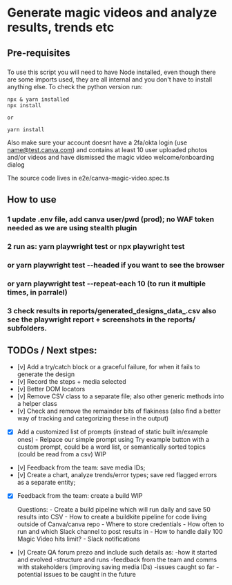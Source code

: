 # Generate magic videos and analyze results, trends etc


## Pre-requisites

### 

To use this script you will need to have Node installed, even though there are some imports used, they are all internal and you don't have to install anything else. To check the python version run:

    npx & yarn installed
    npx install 
    
    or 
    
    yarn install

Also make sure your account doesnt have a 2fa/okta login (use name@test.canva.com) and contains at least 10 user uploaded photos and/or videos and have dismissed the magic video welcome/onboarding dialog

The source code lives in e2e/canva-magic-video.spec.ts

## How to use

### 1 update .env file, add canva user/pwd (prod); no WAF token needed as we are using stealth plugin
### 2 run as: yarn playwright test or npx playwright test 
### or yarn playwright test --headed if you want to see the browser 
### or yarn playwright test --repeat-each 10 (to run it multiple times, in parralel)

### 3 check results in reports/generated_designs_data_<year-mmonth>.csv also see the playwright report + screenshots in the reports/<year-month> subfolders.


## TODOs / Next stpes:
- [v] Add a try/catch block or a graceful failure, for when it fails to generate the design
- [v] Record the steps + media selected
- [v] Better DOM locators 
- [v] Remove CSV class to a separate file; also other generic methods into a helper class
- [v] Check and remove the remainder bits of flakiness (also find a better way of tracking and categorizing these in the output)
- [x] Add a customized list of prompts (instead of static built in/example ones) - Relpace our simple prompt using Try example button with a custom prompt, could be a word list, or semantically sorted topics (could be read from a csv) WIP
- [v] Feedback from the team:  save media IDs;
- [v] Create a chart, analyze trends/error types; save red flagged errors as a separate entity;
- [x] Feedback from the team: create a build WIP

    Questions:
        - Create a build pipeline which will run daily and save 50 results into CSV
        - How to create a buildkite pipeline for code living outside of Canva/canva repo
        - Where to store credentials
        - How often to run and which Slack channel to post results in 
        - How to handle daily 100 Magic Video hits limit? 
        - Slack notifications

- [v] Create QA forum prezo and include such details as: 
    -how it started and evolved
    -structure and runs
    -feedback from the team and comms with stakeholders (improving saving media IDs)
    -issues caught so far
    -potential issues to be caught in the future